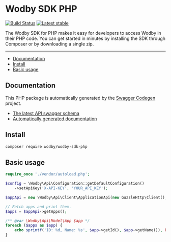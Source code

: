 # Wodby SDK PHP

[![Build Status](https://travis-ci.org/wodby/wodby-sdk-php.svg?branch=master)](https://travis-ci.org/wodby/wodby-sdk-php)
[![Latest stable](https://img.shields.io/packagist/v/wodby/wodby-sdk-php.svg)](https://packagist.org/packages/wodby/wodby-sdk-php)

The Wodby SDK for PHP makes it easy for developers to access Wodby in their PHP code. You can get started in minutes by installing the SDK through Composer or by downloading a single zip. 

---

* [Documentation](#documentation)
* [Install](#install)
* [Basic usage](#basic-usage)

## Documentation

This PHP package is automatically generated by the [Swagger Codegen](https://github.com/swagger-api/swagger-codegen) project.

* [The latest API swagger schema](https://app.swaggerhub.com/apis/wodby/api)
* [Automatically generated documentation](SwaggerClient-php)

## Install

```bash
composer require wodby/wodby-sdk-php
```

## Basic usage

```php
require_once './vendor/autoload.php';

$config = \Wodby\Api\Configuration::getDefaultConfiguration()
    ->setApiKey('X-API-KEY', 'YOUR_API_KEY');

$appApi = new \Wodby\Api\Client\ApplicationApi(new GuzzleHttp\Client(), $config);

// Fetch apps and print them.
$apps = $appApi->getApps();

/** @var \Wodby\Api\Model\App $app */
foreach ($apps as $app) {
    echo sprintf('ID: %d, Name: %s', $app->getId(), $app->getName()), PHP_EOL;
}       
```